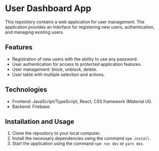 # User Dashboard App

This repository contains a web application for user management. The application provides an interface for registering new users, authentication, and managing existing users.

## Features

- Registration of new users with the ability to use any password.
- User authentication for access to protected application features.
- User management: block, unblock, delete.
- User table with multiple selection and actions.

## Technologies

- Frontend: JavaScript/TypeScript, React, CSS framework (Material UI).
- Backend: Firebase.

## Installation and Usage

1. Clone the repository to your local computer.
2. Install the necessary dependencies using the command `npm install`.
3. Start the application using the command `npm run dev` or `yarn dev`.
